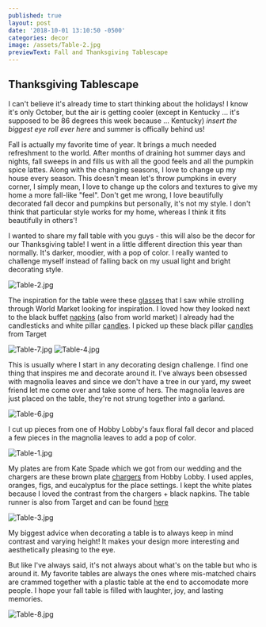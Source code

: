 ```yaml
---
published: true
layout: post
date: '2018-10-01 13:10:50 -0500'
categories: decor
image: /assets/Table-2.jpg
previewText: Fall and Thanksgiving Tablescape
---
```

## Thanksgiving Tablescape

I can't believe it's already time to start thinking about the holidays! I know it's only October, but the air is getting cooler (except in Kentucky ... it's supposed to be 86 degrees this week because ... Kentucky) *insert the biggest eye roll ever here* and summer is offically behind us! 

Fall is actually my favorite time of year. It brings a much needed refreshment to the world. After months of draining hot summer days and nights, fall sweeps in and fills us with all the good feels and all the pumpkin spice lattes. Along with the changing seasons, I love to change up my house every season. This doesn't mean let's throw pumpkins in every corner, I simply mean, I love to change up the colors and textures to give my home a more fall-like "feel". Don't get me wrong, I love beautifully decorated fall decor and pumpkins but personally, it's not my style. I don't think that particular style works for my home, whereas I think it fits beautifully in others'! 

I wanted to share my fall table with you guys - this will also be the decor for our Thanksgiving table! I went in a little different direction this year than normally. It's darker, moodier, with a pop of color. I really wanted to challenge myself instead of falling back on my usual light and bright decorating style.

![Table-2.jpg]({{site.baseurl}}/assets/Table-2.jpg)


The inspiration for the table were these [glasses](https://www.worldmarket.com/product/copper-omber-rim-drinkware-collection.do?sortby=ourPicks&from=fn) that I saw while strolling through World Market looking for inspiration. I loved how they looked next to the black buffet [napkins](https://www.worldmarket.com/product/black-buffet-napkins%2C-set-of-6.do?sortby=ourPicks&from=Search) (also from world market) I already had the candlesticks and white pillar [candles](https://www.target.com/p/pillar-candle-sugared-birch-hearth-hand-153-with-magnolia/-/A-52991731). I picked up these black pillar [candles](https://www.target.com/p/pillar-candle-3-x6-cedar-magnolia-hearth-hand-153-with-magnolia/-/A-52588206?ref=tgt_adv_XS000000&AFID=google_pla_df&CPNG=PLA_Home+Decor+Shopping_Priority+Brands&adgroup=SC_Hearth&Hand&LID=700000001170770pgs&network=g&device=c&location=9052921&gclid=Cj0KCQjwi8fdBRCVARIsAEkDvnJ8HF3LgsDQCH3mQcN2p3OxgH3TmzCC36YXRqRmIWCe6brQ0jusSqIaAsbBEALw_wcB&gclsrc=aw.ds) from Target 

![Table-7.jpg]({{site.baseurl}}/assets/Table-7.jpg)
![Table-4.jpg]({{site.baseurl}}/assets/Table-4.jpg)

This is usually where I start in any decorating design challenge. I find one thing that inspires me and decorate around it. I've always been obsessed with magnolia leaves and since we don't have a tree in our yard, my sweet friend let me come over and take some of hers. The magnolia leaves are just placed on the table, they're not strung together into a garland. 

![Table-6.jpg]({{site.baseurl}}/assets/Table-6.jpg)

I cut up pieces from one of Hobby Lobby's faux floral fall decor and placed a few pieces in the magnolia leaves to add a pop of color. 

![Table-1.jpg]({{site.baseurl}}/assets/Table-1.jpg)

My plates are from Kate Spade which we got from our wedding and the chargers are these brown plate [chargers](https://www.hobbylobby.com/search/?text=brown+plate+charger&quickview=40880) from Hobby Lobby. I used apples, oranges, figs, and eucalyptus for the place settings. I kept the white plates because I loved the contrast from the chargers + black napkins. The table runner is also from Target and can be found [here](https://www.target.com/p/gray-table-runner-threshold-153/-/A-52333720)

![Table-3.jpg]({{site.baseurl}}/assets/Table-3.jpg)

My biggest advice when decorating a table is to always keep in mind contrast and varying height! It makes your design more interesting and aesthetically pleasing to the eye.

But like I've always said, it's not always about what's on the table but who is around it. My favorite tables are always the ones where mis-matched chairs are crammed together with a plastic table at the end to accomodate more people. I hope your fall table is filled with laughter, joy, and lasting memories. 

![Table-8.jpg]({{site.baseurl}}/assets/Table-8.jpg)

